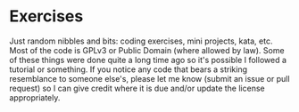 # Exercises
Just random nibbles and bits: coding exercises, mini projects, kata, etc. Most of the code is GPLv3 or Public Domain (where allowed by law). Some of these things were done quite a long time ago so it's possible I followed a tutorial or something. If you notice any code that bears a striking resemblance to someone else's, please let me know (submit an issue or pull request) so I can give credit where it is due and/or update the license appropriately.
